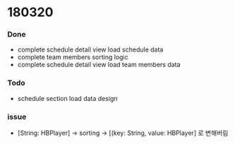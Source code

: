 # 180320

### Done
- complete schedule detail view load schedule data
- complete team members sorting logic
- complete schedule detail view load team members data

### Todo
- schedule section load data design

### issue
- [String: HBPlayer] -> sorting -> [(key: String, value: HBPlayer] 로 변해버림

